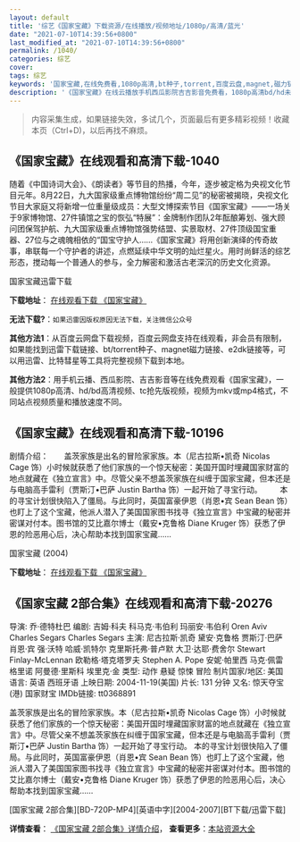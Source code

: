 ```yaml
---
layout: default
title: '综艺《国家宝藏》下载资源/在线播放/视频地址/1080p/高清/蓝光'
date: "2021-07-10T14:39:56+0800"
last_modified_at: "2021-07-10T14:39:56+0800"
permalink: /1040/
categories: 综艺
cover:
tags: 综艺
keywords: '国家宝藏,在线免费看,1080p高清,bt种子,torrent,百度云盘,magnet,磁力链,迅雷下载资源'
description: '《国家宝藏》在线云播放手机西瓜影院吉吉影音免费看，1080p高清bd/hd未删减完整版和tc抢先枪版，mkv/mp4格式，附带bt/torrent种子、magnet/磁力链、百度云盘、网盘资源迅雷下载链接'
---
```


>内容采集生成，如果链接失效，多试几个，页面最后有更多精彩视频！收藏本页（Ctrl+D)，以后再找不麻烦。


## 《国家宝藏》在线观看和高清下载-1040

随着《中国诗词大会》、《朗读者》等节目的热播，今年，逐步被定格为央视文化节目元年。8月22日，九大国家级重点博物馆纷纷“周二见”的秘密被揭晓，央视文化节目大家庭又将新增一位重量级成员：大型文博探索节目《国家宝藏》——一场关于9家博物馆、27件镇馆之宝的恢弘“特展”：金牌制作团队2年酝酿筹划、强大顾问团保驾护航、九大国家级重点博物馆强势结盟、实景取材、27件顶级国宝重器、27位与之魂魄相依的“国宝守护人……《国家宝藏》将用创新演绎的传奇故事，串联每一个守护者的讲述，点燃延续中华文明的灿烂星火。用时尚鲜活的综艺形态，搅动每一个普通人的参与，全力解密和激活古老深沉的历史文化资源。


国家宝藏迅雷下载

**下载地址**： [在线观看下载 《国家宝藏》](https://www.993dy.com//vod-detail-id-28778.html) 


**无法下载?**：`如果迅雷因版权原因无法下载，关注微信公众号 `

**其他方法1**：从百度云网盘下载视频，百度云网盘支持在线观看，非会员有限制，如果能找到迅雷下载链接、bt/torrent种子、magnet磁力链接、e2dk链接等，可以用迅雷、比特彗星等工具将完整视频下载到本地。

**其他方法2**：用手机云播、西瓜影院、吉吉影音等在线免费观看《国家宝藏》，一般提供1080p高清、hd/bd高清视频、tc抢先版视频，视频为mkv或mp4格式，不同站点视频质量和播放速度不同。


## 《国家宝藏》在线观看和高清下载-10196

剧情介绍：　　盖茨家族是出名的冒险家家族。本（尼古拉斯•凯奇 Nicolas Cage 饰）小时候就获悉了他们家族的一个惊天秘密：美国开国时埋藏国家财富的地点就藏在《独立宣言》中。尽管父亲不想盖茨家族在纠缠于国家宝藏，但本还是与电脑高手雷利（贾斯汀•巴萨 Justin Bartha 饰）一起开始了寻宝行动。 　　本的寻宝计划很快陷入了僵局。与此同时，英国富豪伊恩（肖恩•宾 Sean Bean 饰）也盯上了这个宝藏，他派人潜入了美国国家图书找寻《独立宣言》中宝藏的秘密并密谋对付本。图书馆的艾比嘉尔博士（戴安•克鲁格 Diane Kruger 饰）获悉了伊恩的险恶用心后，决心帮助本找到国家宝藏……


国家宝藏 (2004)

**下载地址**： [在线观看下载 《国家宝藏》](https://www.btbtdy.me/btdy/dy8522.html) 


## 《国家宝藏 2部合集》在线观看和高清下载-20276

导演: 乔·德特杜巴 编剧: 吉姆·科夫 科马克·韦伯利 玛丽安·韦伯利 Oren Aviv Charles Segars Charles Segars 主演: 尼古拉斯·凯奇 黛安·克鲁格 贾斯汀·巴萨 肖恩·宾 强·沃特 哈威·凯特尔 克里斯托弗·普卢默 大卫·达耶·费舍尔 Stewart Finlay-McLennan 欧勒格·塔克塔罗夫 Stephen A. Pope 安妮·帕里西 马克·佩雷格里诺 阿曼德·里斯科 埃里克·金 类型: 动作 悬疑 惊悚 冒险 制片国家/地区: 美国 语言: 英语 西班牙语 上映日期: 2004-11-19(美国) 片长: 131 分钟 又名: 惊天夺宝(港) 国家财宝 IMDb链接: tt0368891

盖茨家族是出名的冒险家家族。本（尼古拉斯•凯奇 Nicolas Cage 饰）小时候就获悉了他们家族的一个惊天秘密：美国开国时埋藏国家财富的地点就藏在《独立宣言》中。尽管父亲不想盖茨家族在纠缠于国家宝藏，但本还是与电脑高手雷利（贾斯汀•巴萨 Justin Bartha 饰）一起开始了寻宝行动。 本的寻宝计划很快陷入了僵局。与此同时，英国富豪伊恩（肖恩•宾 Sean Bean 饰）也盯上了这个宝藏，他派人潜入了美国国家图书找寻《独立宣言》中宝藏的秘密并密谋对付本。图书馆的艾比嘉尔博士（戴安•克鲁格 Diane Kruger 饰）获悉了伊恩的险恶用心后，决心帮助本找到国家宝藏……


[国家宝藏 2部合集][BD-720P-MP4][英语中字][2004-2007][BT下载/迅雷下载]

**详情查看**： [《国家宝藏 2部合集》详情介绍](/movie/20276/)， **查看更多**：[本站资源大全](/movie/t/all/)

